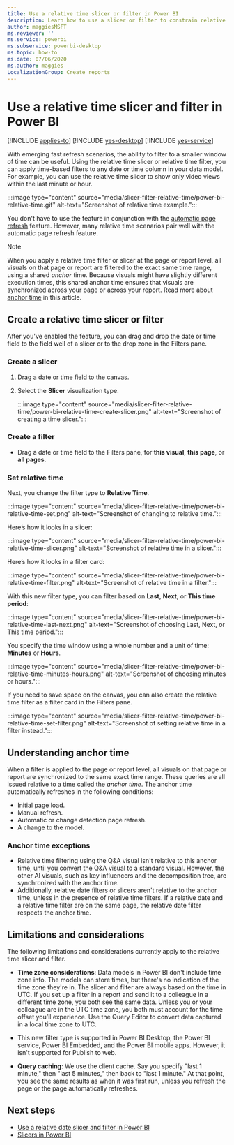 ```yaml
---
title: Use a relative time slicer or filter in Power BI
description: Learn how to use a slicer or filter to constrain relative time ranges in Power BI.
author: maggiesMSFT
ms.reviewer: ''
ms.service: powerbi
ms.subservice: powerbi-desktop
ms.topic: how-to
ms.date: 07/06/2020
ms.author: maggies
LocalizationGroup: Create reports
---
```


# Use a relative time slicer and filter in Power BI

[!INCLUDE [applies-to](../includes/applies-to.md)] [!INCLUDE [yes-desktop](../includes/yes-desktop.md)] [!INCLUDE [yes-service](../includes/yes-service.md)]

With emerging fast refresh scenarios, the ability to filter to a smaller window of time can be useful. Using the relative time slicer or relative time filter, you can apply time-based filters to any date or time column in your data model. For example, you can use the relative time slicer to show only video views within the last minute or hour. 

:::image type="content" source="media/slicer-filter-relative-time/power-bi-relative-time.gif" alt-text="Screenshot of relative time example.":::

You don't have to use the feature in conjunction with the [automatic page refresh](../create-reports/desktop-automatic-page-refresh.md) feature. However, many relative time scenarios pair well with the automatic page refresh feature.  

> [!NOTE]
> When you apply a relative time filter or slicer at the page or report level, all visuals on that page or report are filtered to the exact same time range, using a shared *anchor* time. Because visuals might have slightly different execution times, this shared anchor time ensures that visuals are synchronized across your page or across your report. Read more about [anchor time](#understanding-anchor-time) in this article.

## Create a relative time slicer or filter

After you've enabled the feature, you can drag and drop the date or time field to the field well of a slicer or to the drop zone in the Filters pane. 

### Create a slicer

1. Drag a date or time field to the canvas.

2. Select the **Slicer** visualization type.

    :::image type="content" source="media/slicer-filter-relative-time/power-bi-relative-time-create-slicer.png" alt-text="Screenshot of creating a time slicer.":::

### Create a filter
 
- Drag a date or time field to the Filters pane, for **this visual**, **this page**, or **all pages**.

### Set relative time 

Next, you change the filter type to **Relative Time**.

:::image type="content" source="media/slicer-filter-relative-time/power-bi-relative-time-set.png" alt-text="Screenshot of changing to relative time.":::
 
Here’s how it looks in a slicer:

:::image type="content" source="media/slicer-filter-relative-time/power-bi-relative-time-slicer.png" alt-text="Screenshot of relative time in a slicer.":::

Here’s how it looks in a filter card: 

:::image type="content" source="media/slicer-filter-relative-time/power-bi-relative-time-filter.png" alt-text="Screenshot of relative time in a filter.":::
 
With this new filter type, you can filter based on **Last**, **Next**, or **This time period**: 

:::image type="content" source="media/slicer-filter-relative-time/power-bi-relative-time-last-next.png" alt-text="Screenshot of choosing Last, Next, or This time period.":::
 
You specify the time window using a whole number and a unit of time: **Minutes** or **Hours**.
 
:::image type="content" source="media/slicer-filter-relative-time/power-bi-relative-time-minutes-hours.png" alt-text="Screenshot of choosing minutes or hours.":::

If you need to save space on the canvas, you can also create the relative time filter as a filter card in the Filters pane.

:::image type="content" source="media/slicer-filter-relative-time/power-bi-relative-time-set-filter.png" alt-text="Screenshot of setting relative time in a filter instead.":::
 
## Understanding anchor time

When a filter is applied to the page or report level, all visuals on that page or report are synchronized to the same exact time range. These queries are all issued relative to a time called the *anchor time*. The anchor time automatically refreshes in the following conditions:

- Initial page load.
- Manual refresh.
- Automatic or change detection page refresh.
- A change to the model.

### Anchor time exceptions

- Relative time filtering using the Q&A visual isn't relative to this anchor time, until you convert the Q&A visual to a standard visual. However, the other AI visuals, such as key influencers and the decomposition tree, are synchronized with the anchor time. 
- Additionally, relative date filters or slicers aren't relative to the anchor time, unless in the presence of relative time filters. If a relative date and a relative time filter are on the same page, the relative date filter respects the anchor time.

## Limitations and considerations

The following limitations and considerations currently apply to the relative time slicer and filter.

- **Time zone considerations**: Data models in Power BI don't include time zone info. The models can store times, but there's no indication of the time zone they're in. The slicer and filter are always based on the time in UTC. If you set up a filter in a report and send it to a colleague in a different time zone, you both see the same data. Unless you or your colleague are in the UTC time zone, you both must account for the time offset you’ll experience. Use the Query Editor to convert data captured in a local time zone to UTC.
- This new filter type is supported in Power BI Desktop, the Power BI service, Power BI Embedded, and the Power BI mobile apps. However, it isn't supported for Publish to web.

- **Query caching**: We use the client cache. Say you specify "last 1 minute," then "last 5 minutes," then back to "last 1 minute." At that point, you see the same results as when it was first run, unless you refresh the page or the page automatically refreshes.

## Next steps

- [Use a relative date slicer and filter in Power BI](../visuals/desktop-slicer-filter-date-range.md)
- [Slicers in Power BI](../visuals/power-bi-visualization-slicers.md)
